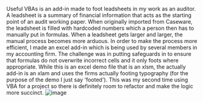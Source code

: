 Useful VBAs is an add-in made to foot leadsheets in my work as an auditor. A leadsheet is a summary of financial information that acts as the starting point of an audit working paper. When originally imported from Caseware, the leadsheet is filled with hardcoded numbers which a person then has to manually put in formulas. When a leadsheet gets larger and larger, the manual process becomes more arduous. In order to make the process more efficient, I made an excel add-in which is being used by several members in my accounting firm. The challenge was in putting safeguards in to ensure that formulas do not overwrite incorrect cells and it only foots where appropriate. While this is an excel demo file that is an xlsm, the actually add-in is an xlam and uses the firms actually footing typography (for the purpose of the demo I just say 'footed'). This was my second time using VBA for a project so there is definitely room to refactor and make the logic more succinct. 
![image](https://github.com/Tejasvshetty/Useful-VBAs/assets/78327281/7aebf885-9aeb-4b23-808c-7b7eba03c5aa)
